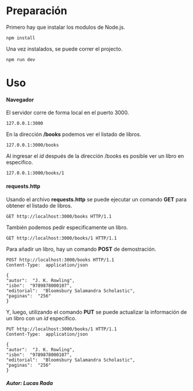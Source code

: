 # Preparación
Primero hay que instalar los modulos de Node.js.

    npm install

Una vez instalados, se puede correr el projecto.

    npm run dev

# Uso
#### Navegador
El servidor corre de forma local en el puerto 3000.
```
127.0.0.1:3000
```
En la dirección **/books** podemos ver el listado de libros.
```
127.0.0.1:3000/books
```
Al ingresar el *id* después de la dirección /books es posible ver un libro en especifico.
```
127.0.0.1:3000/books/1
```
#### requests.http
Usando el archivo **requests.http** se puede ejecutar un comando **GET** para obtener el listado de libros.
```http
GET http://localhost:3000/books HTTP/1.1
```
También podemos pedir especificamente un libro.
```http
GET http://localhost:3000/books/1 HTTP/1.1
```
Para añadir un libro, hay un comando **POST** de demostración.
```http
POST http://localhost:3000/books HTTP/1.1
Content-Type:  application/json

{
"autor":  "J. K. Rowling",
"isbn":  "9789878000107",
"editorial":  "Bloomsbury Salamandra Scholastic",
"paginas":  "256"
}
```
Y, luego, utilizando el comando **PUT** se puede actualizar la información de un libro con un *id* especifico.
```http
PUT http://localhost:3000/books/1 HTTP/1.1
Content-Type:  application/json

{
"autor":  "J. K. Rowling",
"isbn":  "9789878000107",
"editorial":  "Bloomsbury Salamandra Scholastic",
"paginas":  "256"
}
```
##### Autor: Lucas Rada